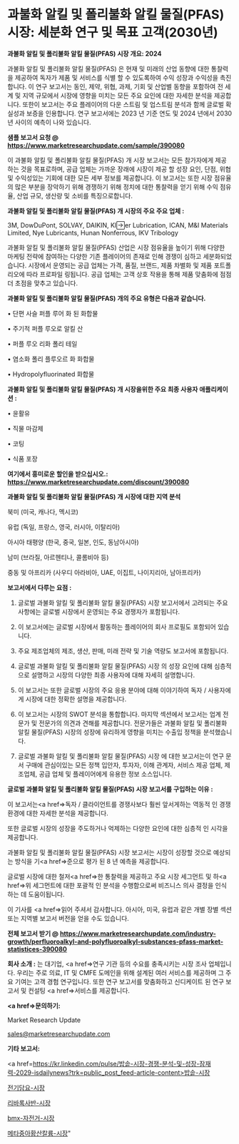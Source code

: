 # 과불화 알킬 및 폴리불화 알킬 물질(PFAS) 시장: 세분화 연구 및 목표 고객(2030년)

<strong>과불화 알킬 및 폴리불화 알킬 물질(PFAS) 시장 개요: 2024</strong>

과불화 알킬 및 폴리불화 알킬 물질(PFAS) 은 현재 및 미래의 산업 동향에 대한 통찰력을 제공하여 독자가 제품 및 서비스를 식별 할 수 있도록하여 수익 성장과 수익성을 촉진합니다. 이 연구 보고서는 동인, 제약, 위협, 과제, 기회 및 산업별 동향을 포함하여 전 세계 및 지역 규모에서 시장에 영향을 미치는 모든 주요 요인에 대한 자세한 분석을 제공합니다. 또한이 보고서는 주요 플레이어의 다운 스트림 및 업스트림 분석과 함께 글로벌 확실성과 보증을 인용합니다. 연구 보고서에는 2023 년 기준 연도 및 2024 년에서 2030 년 사이의 예측이 나와 있습니다.



<strong>샘플 보고서 요청 @ <a href=https://www.marketresearchupdate.com/sample/390080>https://www.marketresearchupdate.com/sample/390080</a></strong>

이 과불화 알킬 및 폴리불화 알킬 물질(PFAS) 개 시장 보고서는 모든 참가자에게 제공하는 것을 목표로하며, 공급 업체는 가까운 장래에 시장이 제공 할 성장 요인, 단점, 위협 및 수익성있는 기회에 대한 모든 세부 정보를 제공합니다. 이 보고서는 또한 시장 점유율의 많은 부분을 장악하기 위해 경쟁하기 위해 정치에 대한 통찰력을 얻기 위해 수익 점유율, 산업 규모, 생산량 및 소비를 특징으로합니다.



<strong>과불화 알킬 및 폴리불화 알킬 물질(PFAS) 개 시장의 주요 주요 업체 :</strong>

3M, DowDuPont, SOLVAY, DAIKIN, Kler Lubrication, ICAN, M&I Materials Limited, Nye Lubricants, Hunan Nonferrous, IKV Tribology

과불화 알킬 및 폴리불화 알킬 물질(PFAS) 산업은 시장 점유율을 높이기 위해 다양한 마케팅 전략에 참여하는 다양한 기존 플레이어의 존재로 인해 경쟁이 심하고 세분화되었습니다. 시장에서 운영되는 공급 업체는 가격, 품질, 브랜드, 제품 차별화 및 제품 포트폴리오에 따라 프로파일 링됩니다. 공급 업체는 고객 상호 작용을 통해 제품 맞춤화에 점점 더 초점을 맞추고 있습니다.



<strong>과불화 알킬 및 폴리불화 알킬 물질(PFAS) 개의 주요 유형은 다음과 같습니다.</strong>

• 단편 사슬 퍼플 루어 화 된 화합물

• 주기적 퍼플 루오로 알킬 산

• 퍼플 루오 리화 폴리 테일

• 염소화 폴리 플루오르 화 화합물

• Hydropolyfluorinated 화합물



<strong>과불화 알킬 및 폴리불화 알킬 물질(PFAS) 개 시장을위한 주요 최종 사용자 애플리케이션 :</strong>

• 윤활유

• 직물 마감제

• 코팅

• 식품 포장



<strong>여기에서 흥미로운 할인을 받으십시오.: <a href=https://www.marketresearchupdate.com/discount/390080>https://www.marketresearchupdate.com/discount/390080</a></strong>



<strong>과불화 알킬 및 폴리불화 알킬 물질(PFAS) 개 시장에 대한 지역 분석</strong>

북미 (미국, 캐나다, 멕시코)

유럽 (독일, 프랑스, 영국, 러시아, 이탈리아)

아시아 태평양 (한국, 중국, 일본, 인도, 동남아시아)

남미 (브라질, 아르헨티나, 콜롬비아 등)

중동 및 아프리카 (사우디 아라비아, UAE, 이집트, 나이지리아, 남아프리카)



<strong>보고서에서 다루는 요점 :</strong>

1. 글로벌 과불화 알킬 및 폴리불화 알킬 물질(PFAS) 시장 보고서에서 고려되는 주요 사항에는 글로벌 시장에서 운영되는 주요 경쟁자가 포함됩니다.

2. 이 보고서에는 글로벌 시장에서 활동하는 플레이어의 회사 프로필도 포함되어 있습니다.

3. 주요 제조업체의 제조, 생산, 판매, 미래 전략 및 기술 역량도 보고서에 포함됩니다.

4. 글로벌 과불화 알킬 및 폴리불화 알킬 물질(PFAS) 시장 의 성장 요인에 대해 심층적으로 설명하고 시장의 다양한 최종 사용자에 대해 자세히 설명합니다.

5. 이 보고서는 또한 글로벌 시장의 주요 응용 분야에 대해 이야기하여 독자 / 사용자에게 시장에 대한 정확한 설명을 제공합니다.

6. 이 보고서는 시장의 SWOT 분석을 통합합니다. 마지막 섹션에서 보고서는 업계 전문가 및 전문가의 의견과 견해를 제공합니다. 전문가들은 과불화 알킬 및 폴리불화 알킬 물질(PFAS) 시장의 성장에 유리하게 영향을 미치는 수출입 정책을 분석했습니다.

7. 글로벌 과불화 알킬 및 폴리불화 알킬 물질(PFAS) 시장 에 대한 보고서는이 연구 문서 구매에 관심이있는 모든 정책 입안자, 투자자, 이해 관계자, 서비스 제공 업체, 제조업체, 공급 업체 및 플레이어에게 유용한 정보 소스입니다.



<strong>글로벌 과불화 알킬 및 폴리불화 알킬 물질(PFAS) 시장 보고서를 구입하는 이유 :</strong>

이 보고서는<a href=>독자 / 클</a>라이언트를 경쟁사보다 훨씬 앞서게하는 역동적 인 경쟁 환경에 대한 자세한 분석을 제공합니다.

또한 글로벌 시장의 성장을 주도하거나 억제하는 다양한 요인에 대한 심층적 인 시각을 제공합니다.

과불화 알킬 및 폴리불화 알킬 물질(PFAS) 시장 보고서는 시장이 성장할 것으로 예상되는 방식을 기<a href=>준으로</a> 평가 된 8 년 예측을 제공합니다.

글로벌 시장에 대한 철저<a href=>한 통찰력</a>을 제공하고 주요 시장 세그먼트 및 하<a href=>위 세그</a>먼트에 대한 포괄적 인 분석을 수행함으로써 비즈니스 의사 결정을 인식하는 데 도움이됩니다.

이 기사를 <a href=>읽어 주</a>셔서 감사합니다. 아시아, 미국, 유럽과 같은 개별 장별 섹션 또는 지역별 보고서 버전을 얻을 수도 있습니다.



<strong>전체 보고서 받기 @ <a href=https://www.marketresearchupdate.com/industry-growth/perfluoroalkyl-and-polyfluoroalkyl-substances-pfass-market-statistices-390080>https://www.marketresearchupdate.com/industry-growth/perfluoroalkyl-and-polyfluoroalkyl-substances-pfass-market-statistices-390080</a></strong>



<strong>회사 소개 :</strong>
는 대기업, <a href=>연구 기</a>관 등의 수요를 충족시키는 시장 조사 업체입니다. 우리는 주로 의료, IT 및 CMFE 도메인을 위해 설계된 여러 서비스를 제공하며 그 주요 기여는 고객 경험 연구입니다. 또한 연구 보고서를 맞춤화하고 신디케이트 된 연구 보고서 및 컨설팅 <a href=>서비</a>스를 제공합니다.



<strong><a href=>문의하기:</a></strong>

Market Research Update

sales@marketresearchupdate.com



<strong>기타 보고서:</strong>

<a href=https://kr.linkedin.com/pulse/밥솥-시장-경쟁-분석-및-성장-잠재력-2029-isdailynews?trk=public_post_feed-article-content>밥솥-시장</a>

<a href=https://www.linkedin.com/pulse/전기담요-시장-현재-및-미래-성장-2029-survey-savvy-insights-360-analysis/>전기담요-시장</a>

<a href=https://www.linkedin.com/pulse/리바록사반-시장-현재-및-미래-성장-2029-analytics-avenue-adventures-24-ana-er1if/>리바록사반-시장</a>

<a href=https://www.linkedin.com/pulse/bmx-자전거-시장-진입-전략-및-위험-평가2029년-trend-tracking-tips-360-analysis-je3if/>bmx-자전거-시장</a>

<a href=https://www.linkedin.com/pulse/메타중아황산칼륨-시장-규모-및-성장-2023-isdailynews-rrouc/>메타중아황산칼륨-시장</a>"
